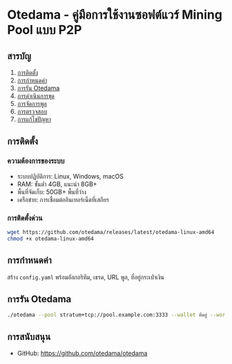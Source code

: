 # Otedama - คู่มือการใช้งานซอฟต์แวร์ Mining Pool แบบ P2P

## สารบัญ
1. [การติดตั้ง](#การติดตั้ง)
2. [การกำหนดค่า](#การกำหนดค่า)
3. [การรัน Otedama](#การรัน-otedama)
4. [การดำเนินการขุด](#การดำเนินการขุด)
5. [การจัดการพูล](#การจัดการพูล)
6. [การตรวจสอบ](#การตรวจสอบ)
7. [การแก้ไขปัญหา](#การแก้ไขปัญหา)

## การติดตั้ง

### ความต้องการของระบบ
- ระบบปฏิบัติการ: Linux, Windows, macOS
- RAM: ขั้นต่ำ 4GB, แนะนำ 8GB+
- พื้นที่จัดเก็บ: 50GB+ พื้นที่ว่าง
- เครือข่าย: การเชื่อมต่ออินเทอร์เน็ตที่เสถียร

### การติดตั้งด่วน
```bash
wget https://github.com/otedama/releases/latest/otedama-linux-amd64
chmod +x otedama-linux-amd64
```

## การกำหนดค่า
สร้าง `config.yaml` พร้อมอัลกอริทึม, เธรด, URL พูล, ที่อยู่กระเป๋าเงิน

## การรัน Otedama
```bash
./otedama --pool stratum+tcp://pool.example.com:3333 --wallet ที่อยู่ --worker worker1
```

## การสนับสนุน
- GitHub: https://github.com/otedama/otedama
